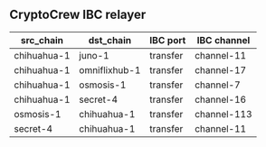 ## CryptoCrew IBC relayer

| src_chain | dst_chain | IBC port | IBC channel |
| --------------- | --------------- | ------------ | -------------- |
| chihuahua-1 | juno-1 | transfer | channel-11 |
| chihuahua-1 | omniflixhub-1 | transfer | channel-17 |
| chihuahua-1 | osmosis-1 | transfer | channel-7 |
| chihuahua-1 | secret-4 | transfer | channel-16 |
| osmosis-1 | chihuahua-1 | transfer | channel-113 |
| secret-4 | chihuahua-1 | transfer | channel-11 |